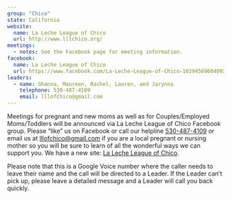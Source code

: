 ```yaml
---
group: "Chico"
state: California
website:
  name: La Leche League of Chico
  url: http://www.lllchico.org/
meetings:
  - notes: See the Facebook page for meeting information.
facebook: 
  name: La Leche League of Chico
  url: https://www.facebook.com/La-Leche-League-of-Chico-1029456960409221
leaders:
  - name: Shanna, Maureen, Rachel, Lauren, and Jarynna
    telephone: 530-487-4109
    email: lllofchico@gmail.com
---
```

Meetings for pregnant and new moms as well as for Couples/Employed Moms/Toddlers will be announced via La Leche League of Chico Facebook group.
Please “like” us on Facebook or call our helpline <a href="tel:530-487-4109">530-487-4109</a> or email us at
<a href="mailto:lllofchico@gmail.com">lllofchico@gmail.com</a> if you are a local pregnant or nursing mother so you will be sure to learn of all the wonderful ways we can support you. We have a new site: <a href="www.lllchico.org">La Leche League of Chico</a>.

Please note that this is a Google Voice number where the caller needs to leave their name and the call will be directed to a Leader. If the Leader can’t pick up, please leave a detailed message and a Leader will call you back quickly.